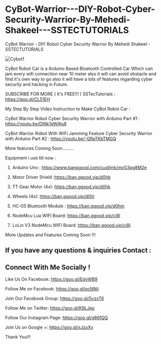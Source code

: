# CyBot-Warrior---DIY-Robot-Cyber-Security-Warrior-By-Mehedi-Shakeel---SSTECTUTORIALS
CyBot Warrior - DIY Robot Cyber Security Warrior By Mehedi Shakeel - SSTECTUTORIALS

![Cybot1](https://user-images.githubusercontent.com/26013128/57453014-13cf1280-7287-11e9-82b9-f4b1eee525ec.PNG)

CyBot Robot Car is a Arduino Based Bluetooth Controlled Car Which can jam every wifi connection near 10 meter also it will can avoid obstacle and find it's own way to go also it will  have a lots of features regarding cyber security and hacking in Future.

SUBSCRIBE FOR MORE ( It's FREE!!! ) 
SSTecTutorials : https://goo.gl/CL51EH

My Step By Step Video Instruction to Make CyBot Robot Car : 

CyBot Warrior Robot Cyber Security Warrior with Arduino Part #1 : https://youtu.be/DINk1eWiKu8

CyBot Warrior Robot With WiFi Jamming Feature Cyber Security Warrior with Arduino Part #2  : https://youtu.be/-QRaTKbTMGQ

More features Coming Soon.........

Equipment i use till now : 

1) Arduino Uno : https://www.banggood.com/custlink/mvG3pg8M2e

2) Motor Driver Shield :https://ban.ggood.vip/d0hb

4) TT Gear Motor (4x): https://ban.ggood.vip/d0hk

3) Wheels (4x): https://ban.ggood.vip/d0hl

5) HC-05 Bluetooth Module  : https://ban.ggood.vip/d0hm

6) NodeMcu Lua WIFI Board: https://ban.ggood.vip/ci8l

7) LoLin V3 NodeMcu  WIFI Board:  https://ban.ggood.vip/ci8j

More Updates and Features Coming Soon !!!

If you have any questions & inquiries Contact :
-------------------------------------------------
Connect With Me Socially !
-------------------------------------------------
Like Us On Facebook: https://goo.gl/EdyWB9

Follow Me on Facebook: https://goo.gl/pcNNji

Join Our Facebook Group: https://goo.gl/5vzxT6

Follow Me on Twitter: https://goo.gl/K9LJeo

Follow Our Instagram Page: https://goo.gl/g66fQQ

Join Us on Google +: https://goo.gl/xJzxXy 

Thank You!!!

